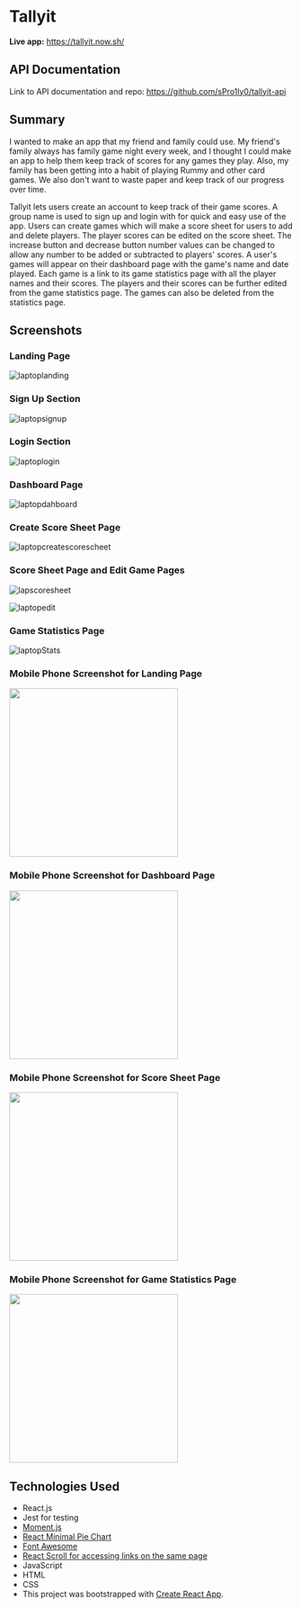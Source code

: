# Tallyit

**Live app:** https://tallyit.now.sh/

## API Documentation 

Link to API documentation and repo: https://github.com/sPro1ly0/tallyit-api


## Summary

I wanted to make an app that my friend and family could use. My friend's family always has family game night every week, and I thought I could make an app to help them keep track of scores for any games they play. Also, my family has been getting into a habit of playing Rummy and other card games. We also don't want to waste paper and keep track of our progress over time.

Tallyit lets users create an account to keep track of their game scores. A group name is used to sign up and login with for quick and easy use of the app. Users can create games which will make a score sheet for users to add and delete players. The player scores can be edited on the score sheet. The increase button and decrease button number values can be changed to allow any number to be added or subtracted to players' scores. A user's games will appear on their dashboard page with the game's name and date played. Each game is a link to its game statistics page with all the player names and their scores. The players and their scores can be further edited from the game statistics page. The games can also be deleted from the statistics page.

## Screenshots

### Landing Page

![laptoplanding](https://user-images.githubusercontent.com/49177472/80436938-5346a280-88ce-11ea-9acd-fd5ae0ac420e.png)

### Sign Up Section

![laptopsignup](https://user-images.githubusercontent.com/49177472/80436944-56da2980-88ce-11ea-89fb-9f2616df3c8e.png)

### Login Section

![laptoplogin](https://user-images.githubusercontent.com/49177472/80436955-5e99ce00-88ce-11ea-94eb-b760fb64991b.png)

### Dashboard Page

![laptopdahboard](https://user-images.githubusercontent.com/49177472/80436962-635e8200-88ce-11ea-824b-286adcb3638d.png)

### Create Score Sheet Page

![laptopcreatescorescheet](https://user-images.githubusercontent.com/49177472/80436967-68233600-88ce-11ea-8807-a89ec568f8f9.png)

### Score Sheet Page and Edit Game Pages

![lapscoresheet](https://user-images.githubusercontent.com/49177472/80436974-6bb6bd00-88ce-11ea-98bf-867d55d04bf1.png)

![laptopedit](https://user-images.githubusercontent.com/49177472/80436981-6f4a4400-88ce-11ea-8074-b9cf920c2784.png)

### Game Statistics Page

![laptopStats](https://user-images.githubusercontent.com/49177472/80436986-72ddcb00-88ce-11ea-8fac-d5f2f248645c.png)

### Mobile Phone Screenshot for Landing Page

<img width="300" src="https://user-images.githubusercontent.com/49177472/80436994-75d8bb80-88ce-11ea-87a0-20b1dbe47314.png">

### Mobile Phone Screenshot for Dashboard Page

<img width="300" src="https://user-images.githubusercontent.com/49177472/80436999-7a9d6f80-88ce-11ea-8e51-64291992aa1b.png">

### Mobile Phone Screenshot for Score Sheet Page

<img width="300" src="https://user-images.githubusercontent.com/49177472/80437005-7e30f680-88ce-11ea-843e-a4fc3f719264.png">

### Mobile Phone Screenshot for Game Statistics Page

<img width="300" src="https://user-images.githubusercontent.com/49177472/80437015-825d1400-88ce-11ea-899e-1c29cc45cbfa.png">


## Technologies Used

<ul>
  <li>React.js</li>
  <li>Jest for testing</li>
  <li><a href="https://momentjs.com/">Moment.js</a></li>
  <li><a href="https://github.com/toomuchdesign/react-minimal-pie-chart#readme">React Minimal Pie Chart</a></li>
  <li><a href="https://www.npmjs.com/package/@fortawesome/react-fontawesome">Font Awesome</a></li>
  <li><a href="https://github.com/fisshy/react-scroll">React Scroll for accessing links on the same page</a></li>
  <li>JavaScript</li>
  <li>HTML</li>
  <li>CSS</li>
  <li>This project was bootstrapped with <a href="https://github.com/facebook/create-react-app">Create React App</a>.</li>
</ul>

